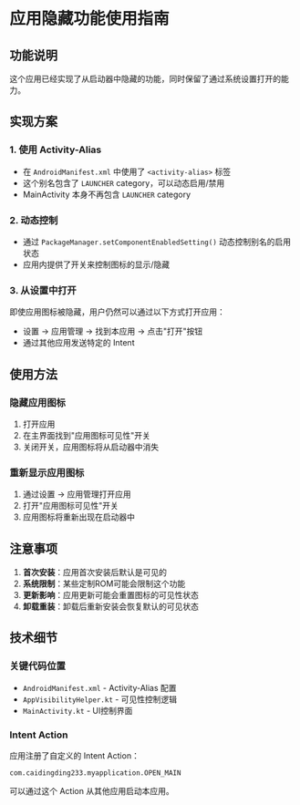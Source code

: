 # 应用隐藏功能使用指南

## 功能说明

这个应用已经实现了从启动器中隐藏的功能，同时保留了通过系统设置打开的能力。

## 实现方案

### 1. 使用 Activity-Alias
- 在 `AndroidManifest.xml` 中使用了 `<activity-alias>` 标签
- 这个别名包含了 `LAUNCHER` category，可以动态启用/禁用
- MainActivity 本身不再包含 `LAUNCHER` category

### 2. 动态控制
- 通过 `PackageManager.setComponentEnabledSetting()` 动态控制别名的启用状态
- 应用内提供了开关来控制图标的显示/隐藏

### 3. 从设置中打开
即使应用图标被隐藏，用户仍然可以通过以下方式打开应用：
- 设置 → 应用管理 → 找到本应用 → 点击"打开"按钮
- 通过其他应用发送特定的 Intent

## 使用方法

### 隐藏应用图标
1. 打开应用
2. 在主界面找到"应用图标可见性"开关
3. 关闭开关，应用图标将从启动器中消失

### 重新显示应用图标
1. 通过设置 → 应用管理打开应用
2. 打开"应用图标可见性"开关
3. 应用图标将重新出现在启动器中

## 注意事项

1. **首次安装**：应用首次安装后默认是可见的
2. **系统限制**：某些定制ROM可能会限制这个功能
3. **更新影响**：应用更新可能会重置图标的可见性状态
4. **卸载重装**：卸载后重新安装会恢复默认的可见状态

## 技术细节

### 关键代码位置
- `AndroidManifest.xml` - Activity-Alias 配置
- `AppVisibilityHelper.kt` - 可见性控制逻辑
- `MainActivity.kt` - UI控制界面

### Intent Action
应用注册了自定义的 Intent Action：
```
com.caidingding233.myapplication.OPEN_MAIN
```
可以通过这个 Action 从其他应用启动本应用。
